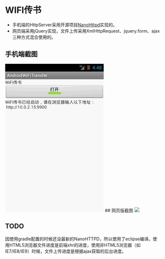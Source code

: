 # WIFI传书

 * 手机端的HttpServer采用开源项目[NanoHttpd](https://github.com/NanoHttpd/nanohttpd)实现的。
 * 网页端采用jQuery实现，文件上传采用XmlHttpRequest、jquery.form、ajax三种方式混合使用的。

## 手机端截图
<img src="phone.png"/>
## 网页版截图
<img src="web.gif"/>


## TODO
因使用gradle配置的时候还没最新的NanoHTTPD，所以使用了eclipse编译。使用HTML5浏览器文件进度是前端xhr的进度，使用非HTML5浏览器（如IE7/IE8/IE9）时候，文件上传进度是根据ajax获取的后台进度。
